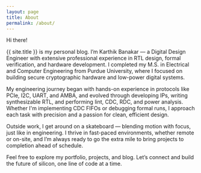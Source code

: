 ```yaml
---
layout: page
title: About
permalink: /about/
---
```


Hi there!

{{ site.title }} is my personal blog. I’m Karthik Banakar — a Digital Design Engineer with extensive professional experience in RTL design, formal verification, and hardware development. I completed my M.S. in Electrical and Computer Engineering from Purdue University, where I focused on building secure cryptographic hardware and low-power digital systems.

My engineering journey began with hands-on experience in protocols like PCIe, I2C, UART, and AMBA, and evolved through developing IPs, writing synthesizable RTL, and performing lint, CDC, RDC, and power analysis. Whether I'm implementing CDC FIFOs or debugging formal runs, I approach each task with precision and a passion for clean, efficient design.

Outside work, I get around on a skateboard — blending motion with focus, just like in engineering. I thrive in fast-paced environments, whether remote or on-site, and I’m always ready to go the extra mile to bring projects to completion ahead of schedule.

Feel free to explore my portfolio, projects, and blog. Let’s connect and build the future of silicon, one line of code at a time.
